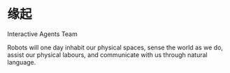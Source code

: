 # 缘起


Interactive Agents Team

Robots will one day inhabit our physical spaces, sense the world as we do, assist our physical labours, and communicate with us through natural language.